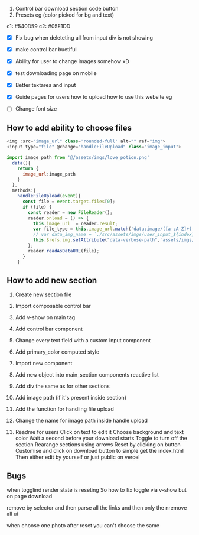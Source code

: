 1. Control bar download section code button 
2. Presets eg (color picked for bg and text)

c1: #540D59
c2: #05E1DD

- [x] Fix bug when deleteting all from input div is not showing 
- [x] make control bar buetiful
- [x] Ability for user to change images somehow xD
- [x] test downloading page on mobile
- [x] Better textarea and input
- [x] Guide pages for users how to upload how to use this website eg
- [ ] Change font size


## How to add ability to choose files 
```js
<img :src="image_url" class='rounded-full' alt="" ref="img">
<input type="file" @change="handleFileUpload" class="image_input">

import image_path from '@/assets/imgs/love_potion.png'
  data(){
    return {
      image_url:image_path
    }
  },
  methods:{
    handleFileUpload(event){
      const file = event.target.files[0];
      if (file) {
        const reader = new FileReader();
        reader.onload = () => {
          this.image_url  = reader.result;
          var file_type = this.image_url.match('data:image/([a-zA-Z]+);')[1]
          // var data_img_name = `./src/assets/imgs/user_input_${index}.${file_type}`
          this.$refs.img.setAttribute("data-verbose-path",`assets/imgs/user_input_love_potion.${file_type}`)
        };
        reader.readAsDataURL(file);
      }
    }
```

## How to add new section 

1. Create new section file
2. Import composable control bar
3. Add v-show on main tag
3. Add control bar component
4. Change every text field with a custom input component
5. Add primary_color computed style 
5. Import new component
6. Add new object into main_section components reactive list
7. Add div the same as for other sections
8. Add image path (if it's  present inside section)
9. Add the function for handling file upload
10. Change the name for image path inside handle upload


1. Readme for users
Click on text to edit it
Choose background and text color
Wait a second before your download starts
Toggle to turn off the section 
Rearange sections using arrows
Reset by clicking on button
Customise and click on download button to simple get the index.html 
Then either edit by yourself or just public on vercel


## Bugs
when togglind render state is reseting 
So how to fix 
toggle via v-show
but on page download

remove by selector and then parse all the links and then only the nremove all ui

when choose one photo after reset you can't choose the same 